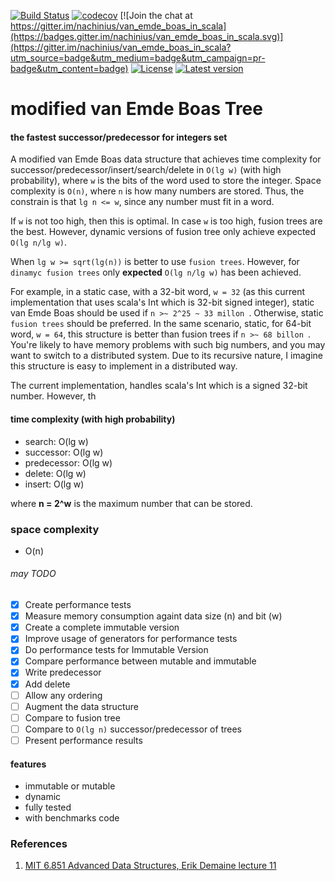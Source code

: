 [![Build Status](https://travis-ci.org/nachinius/VanEmdeBoasInScala.svg?branch=master)](https://travis-ci.org/nachinius/VanEmdeBoasInScala)
[![codecov](https://codecov.io/gh/nachinius/VanEmdeBoasInScala/branch/master/graph/badge.svg)](https://codecov.io/gh/nachinius/VanEmdeBoasInScala)
[![Join the chat at https://gitter.im/nachinius/van_emde_boas_in_scala](https://badges.gitter.im/nachinius/van_emde_boas_in_scala.svg)](https://gitter.im/nachinius/van_emde_boas_in_scala?utm_source=badge&utm_medium=badge&utm_campaign=pr-badge&utm_content=badge)
[![License](https://img.shields.io/badge/License-Apache%202.0-blue.svg)](https://opensource.org/licenses/Apache-2.0)
[![Latest version](https://index.scala-lang.org/nachinius/vanemdeboasinscala/van-emde-boas-tree/latest.svg)](https://index.scala-lang.org/nachinius/vanemdeboasinscala/van-emde-boas-tree)

# modified van Emde Boas Tree 
#### the fastest successor/predecessor for integers set

A modified van Emde Boas data structure that achieves time complexity for successor/predecessor/insert/search/delete in `O(lg w)` (with high probability), where `w` is the bits of the word used to store the integer. Space complexity is `O(n)`, where `n` is how many numbers are stored. Thus, the constrain is that `lg n <= w`, since any number must fit in a word.

If `w` is not too high, then this is optimal. In case `w` is too high, fusion trees are the best. However, dynamic versions of fusion tree only achieve expected `O(lg n/lg w)`.

When `lg w >= sqrt(lg(n))` is better to use `fusion trees`. However, for `dinamyc fusion trees` only **expected** `O(lg n/lg w)` has been achieved.

For example, in a static case, with a 32-bit word, `w = 32` (as this current implementation that uses scala's Int which is 32-bit signed integer), static van Emde Boas should be used if `n >~ 2^25 ~ 33 millon `. Otherwise, static `fusion trees` should be preferred. 
In the same scenario, static, for 64-bit word, `w = 64`, this structure is better than fusion trees if `n >~ 68 billon `. You're likely to have memory problems with such big numbers, and you may want to switch to a distributed system. Due to its recursive nature, I imagine this structure is easy to implement in a distributed way.

The current implementation, handles scala's Int which is a signed 32-bit number. However, th

#### time complexity (with high probability)
- search: O(lg w) 
- successor: O(lg w) 
- predecessor: O(lg w)
- delete: O(lg w)
- insert: O(lg w)

where **n = 2^w** is the maximum number that can be stored.

### space complexity
- O(n)

###### may TODO
- [x] Create performance tests
- [x] Measure memory consumption againt data size (n) and bit (w)
- [x] Create a complete immutable version
- [x] Improve usage of generators for performance tests 
- [x] Do performance tests for Immutable Version
- [x] Compare performance between mutable and immutable 
- [x] Write predecessor  
- [x] Add delete
- [ ] Allow any ordering
- [ ] Augment the data structure
- [ ] Compare to fusion tree
- [ ] Compare to `O(lg n)` successor/predecessor of trees
- [ ] Present performance results

#### features
- immutable or mutable
- dynamic
- fully tested
- with benchmarks code 

### References
1. [MIT 6.851 Advanced Data Structures, Erik Demaine lecture 11](https://courses.csail.mit.edu/6.851/fall17/lectures/L11.html)


